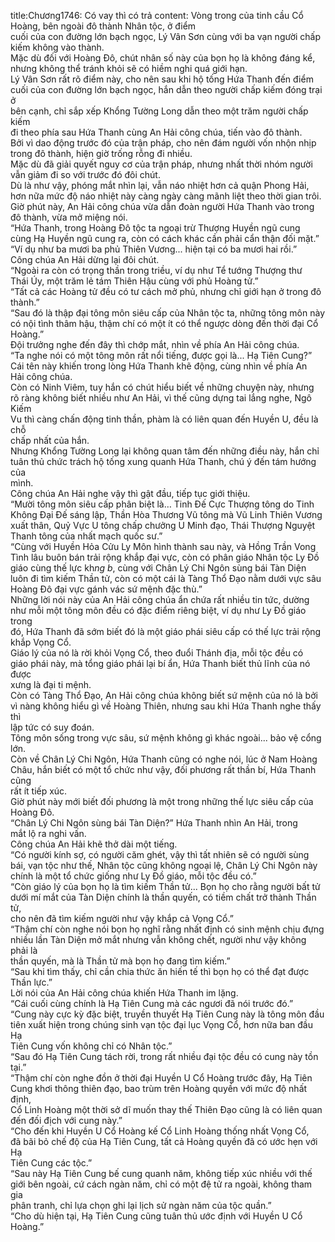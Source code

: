 title:Chương1746: Có vay thì có trả
content:
Vòng trong của tinh cầu Cổ Hoàng, bên ngoài đô thành Nhân tộc, ở điểm<br>cuối của con đường lớn bạch ngọc, Lý Vân Sơn cùng với ba vạn người chấp<br>kiếm không vào thành.<br>Mặc dù đối với Hoàng Đô, chút nhân số này của bọn họ là không đáng kể,<br>nhưng không thể tránh khỏi sẽ có hiềm nghi quá giới hạn.<br>Lý Vân Sơn rất rõ điểm này, cho nên sau khi hộ tống Hứa Thanh đến điểm<br>cuối của con đường lớn bạch ngọc, hắn dẫn theo người chấp kiếm đóng trại ở<br>bên cạnh, chỉ sắp xếp Khổng Tường Long dẫn theo một trăm người chấp kiếm<br>đi theo phía sau Hứa Thanh cùng An Hải công chúa, tiến vào đô thành.<br>Bởi vì dao động trước đó của trận pháp, cho nên đám người vốn nhộn nhịp<br>trong đô thành, hiện giờ trống rỗng đi nhiều.<br>Mặc dù đã giải quyết nguy cơ của trận pháp, nhưng nhất thời nhóm người<br>vẫn giảm đi so với trước đó đôi chút.<br>Dù là như vậy, phóng mắt nhìn lại, vẫn náo nhiệt hơn cả quận Phong Hải,<br>hơn nữa mức độ náo nhiệt này càng ngày càng mãnh liệt theo thời gian trôi.<br>Giờ phút này, An Hải công chúa vừa dẫn đoàn người Hứa Thanh vào trong<br>đô thành, vừa mở miệng nói.<br>“Hứa Thanh, trong Hoàng Đô tộc ta ngoại trừ Thượng Huyền ngũ cung<br>cùng Hạ Huyền ngũ cung ra, còn có cách khác cần phải cẩn thận đối mặt.”<br>“Ví dụ như ba mươi ba phủ Thiên Vương... hiện tại có ba mươi hai rồi.”<br>Công chúa An Hải dừng lại đôi chút.<br>“Ngoài ra còn có trọng thần trong triều, ví dụ như Tể tướng Thượng thư<br>Thái Úy, một trăm lẻ tám Thiên Hậu cùng với phủ Hoàng tử.”<br>“Tất cả các Hoàng tử đều có tư cách mở phủ, nhưng chỉ giới hạn ở trong đô<br>thành.”<br>“Sau đó là thập đại tông môn siêu cấp của Nhân tộc ta, những tông môn này<br>có nội tình thâm hậu, thậm chí có một ít có thể ngược dòng đến thời đại Cổ<br>Hoàng.”<br>Đội trưởng nghe đến đây thì chớp mắt, nhìn về phía An Hải công chúa.<br>“Ta nghe nói có một tông môn rất nổi tiếng, được gọi là... Hạ Tiên Cung?”<br>Cái tên này khiến trong lòng Hứa Thanh khẽ động, cùng nhìn về phía An<br>Hải công chúa.<br>Còn có Ninh Viêm, tuy hắn có chút hiểu biết về những chuyện này, nhưng<br>rõ ràng không biết nhiều như An Hải, vì thế cũng dựng tai lắng nghe, Ngô Kiếm<br>Vu thì càng chấn động tinh thần, phàm là có liên quan đến Huyền U, đều là chỗ<br>chấp nhất của hắn.<br>Nhưng Khổng Tường Long lại không quan tâm đến những điều này, hắn chỉ<br>tuân thủ chức trách hộ tống xung quanh Hứa Thanh, chú ý đến tám hướng của<br>mình.<br>Công chúa An Hải nghe vậy thì gật đầu, tiếp tục giới thiệu.<br>“Mười tông môn siêu cấp phân biệt là… Tinh Đế Cực Thượng tông do Tinh<br>Không Đại Đế sáng lập, Thần Hòa Thương Vũ tông mà Vũ Linh Thiên Vương<br>xuất thân, Quỷ Vực U tông chấp chưởng U Minh đạo, Thái Thượng Nguyệt<br>Thanh tông của nhất mạch quốc sư.”<br>“Cùng với Huyền Hỏa Cửu Ly Môn hình thành sau này, và Hồng Trần Vong<br>Tình lâu buôn bán trải rộng khắp đại vực, còn có phân giáo Nhân tộc Ly Đồ<br>giáo cùng thế lực kh*ng b*, cùng với Chân Lý Chi Ngôn sùng bái Tàn Diện<br>luôn đi tìm kiếm Thần tử, còn có một cái là Tàng Thổ Đạo nằm dưới vực sâu<br>Hoàng Đô đại vực gánh vác sứ mệnh đặc thù.”<br>Những lời nói này của An Hải công chúa ẩn chứa rất nhiều tin tức, dường<br>như mỗi một tông môn đều có đặc điểm riêng biệt, ví dụ như Ly Đồ giáo trong<br>đó, Hứa Thanh đã sớm biết đó là một giáo phái siêu cấp có thế lực trải rộng<br>khắp Vọng Cổ.<br>Giáo lý của nó là rời khỏi Vọng Cổ, theo đuổi Thánh địa, mỗi tộc đều có<br>giáo phái này, mà tổng giáo phái lại bí ẩn, Hứa Thanh biết thủ lĩnh của nó được<br>xưng là đại ti mệnh.<br>Còn có Tàng Thổ Đạo, An Hải công chúa không biết sứ mệnh của nó là bởi<br>vì nàng không hiểu gì về Hoàng Thiên, nhưng sau khi Hứa Thanh nghe thấy thì<br>lập tức có suy đoán.<br>Tông môn sống trong vực sâu, sứ mệnh không gì khác ngoài... bảo vệ cổng<br>lớn.<br>Còn về Chân Lý Chi Ngôn, Hứa Thanh cũng có nghe nói, lúc ở Nam Hoàng<br>Châu, hắn biết có một tổ chức như vậy, đối phương rất thần bí, Hứa Thanh cũng<br>rất ít tiếp xúc.<br>Giờ phút này mới biết đối phương là một trong những thế lực siêu cấp của<br>Hoàng Đô.<br>“Chân Lý Chi Ngôn sùng bái Tàn Diện?” Hứa Thanh nhìn An Hải, trong<br>mắt lộ ra nghi vấn.<br>Công chúa An Hải khẽ thở dài một tiếng.<br>“Có người kính sợ, có người căm ghét, vậy thì tất nhiên sẽ có người sùng<br>bái, vạn tộc như thế, Nhân tộc cũng không ngoại lệ, Chân Lý Chi Ngôn này<br>chính là một tổ chức giống như Ly Đồ giáo, mỗi tộc đều có.”<br>“Còn giáo lý của bọn họ là tìm kiếm Thần tử... Bọn họ cho rằng người bất tử<br>dưới mí mắt của Tàn Diện chính là thần quyến, có tiềm chất trở thành Thần tử,<br>cho nên đã tìm kiếm người như vậy khắp cả Vọng Cổ.”<br>“Thậm chí còn nghe nói bọn họ nghĩ rằng nhất định có sinh mệnh chịu đựng<br>nhiều lần Tàn Diện mở mắt nhưng vẫn không chết, người như vậy không phải là<br>thần quyến, mà là Thần tử mà bọn họ đang tìm kiếm.”<br>“Sau khi tìm thấy, chỉ cần chia thức ăn hiến tế thì bọn họ có thể đạt được<br>Thần lực.”<br>Lời nói của An Hải công chúa khiến Hứa Thanh im lặng.<br>“Cái cuối cùng chính là Hạ Tiên Cung mà các ngươi đã nói trước đó.”<br>“Cung này cực kỳ đặc biệt, truyền thuyết Hạ Tiên Cung này là tông môn đầu<br>tiên xuất hiện trong chúng sinh vạn tộc đại lục Vọng Cổ, hơn nữa ban đầu Hạ<br>Tiên Cung vốn không chỉ có Nhân tộc.”<br>“Sau đó Hạ Tiên Cung tách rời, trong rất nhiều đại tộc đều có cung này tồn<br>tại.”<br>“Thậm chí còn nghe đồn ở thời đại Huyền U Cổ Hoàng trước đây, Hạ Tiên<br>Cung khơi thông thiên đạo, bao trùm trên Hoàng quyền với mức độ nhất định,<br>Cổ Linh Hoàng một thời sở dĩ muốn thay thế Thiên Đạo cũng là có liên quan<br>đến đối địch với cung này.”<br>“Cho đến khi Huyền U Cổ Hoàng kế Cổ Linh Hoàng thống nhất Vọng Cổ,<br>đã bãi bỏ chế độ của Hạ Tiên Cung, tất cả Hoàng quyền đã có ước hẹn với Hạ<br>Tiên Cung các tộc.”<br>“Sau này Hạ Tiên Cung bế cung quanh năm, không tiếp xúc nhiều với thế<br>giới bên ngoài, cứ cách ngàn năm, chỉ có một đệ tử ra ngoài, không tham gia<br>phân tranh, chỉ lựa chọn ghi lại lịch sử ngàn năm của tộc quần.”<br>“Cho dù hiện tại, Hạ Tiên Cung cũng tuân thủ ước định với Huyền U Cổ<br>Hoàng.”